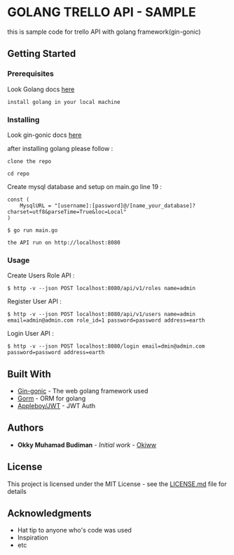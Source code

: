 # GOLANG TRELLO API - SAMPLE

this is sample code for trello API with golang framework(gin-gonic)

## Getting Started

### Prerequisites

Look Golang docs [here](https://golang.org/doc/install)

```
install golang in your local machine
```


### Installing

Look gin-gonic docs [here](https://github.com/gin-gonic/gin)

after installing golang please follow :

```
clone the repo
```
```
cd repo
```
Create mysql database and setup on main.go line 19 :
```
const (
	MysqlURL = "[username]:[password]@/[name_your_database]?charset=utf8&parseTime=True&loc=Local"
)
```
```
$ go run main.go
```
```
the API run on http://localhost:8080
```

### Usage

Create Users Role API :
```
$ http -v --json POST localhost:8080/api/v1/roles name=admin
```

Register User API :
```
$ http -v --json POST localhost:8080/api/v1/users name=admin email=admin@admin.com role_id=1 password=password address=earth
```

Login User API :
```
$ http -v --json POST localhost:8080/login email=dmin@admin.com password=password address=earth
```


## Built With

* [Gin-gonic](https://github.com/gin-gonic/gin) - The web golang framework used
* [Gorm](http://gorm.io/) - ORM for golang
* [Appleboy/JWT](https://github.com/appleboy/gin-jwt) - JWT Auth

## Authors

* **Okky Muhamad Budiman** - *Initial work* - [Okiww](https://github.com/okiww)

## License

This project is licensed under the MIT License - see the [LICENSE.md](LICENSE.md) file for details

## Acknowledgments

* Hat tip to anyone who's code was used
* Inspiration
* etc
